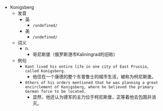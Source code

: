 - Konigsberg
  - 发音
    - 英
      - `/undefined/`
    - 美
      - `/undefined/`
  - 词义
    - n.
      - 哥尼斯堡（俄罗斯港市Kaliningrad的旧称）
  - 例句
    - `Kant lived his entire life in one city of East Prussia, called Konigsberg.`
      - 他住在一个康德的整个东普鲁士的城市生活，被称为柯尼斯堡。
    - `Others of his orders mentioned that he was planning a great encirclement of Konigsberg, where he believed the primary German force to be located.`
      - 显然，他还认为德军的主力位于柯尼斯堡，正等着他去包围并消灭。

